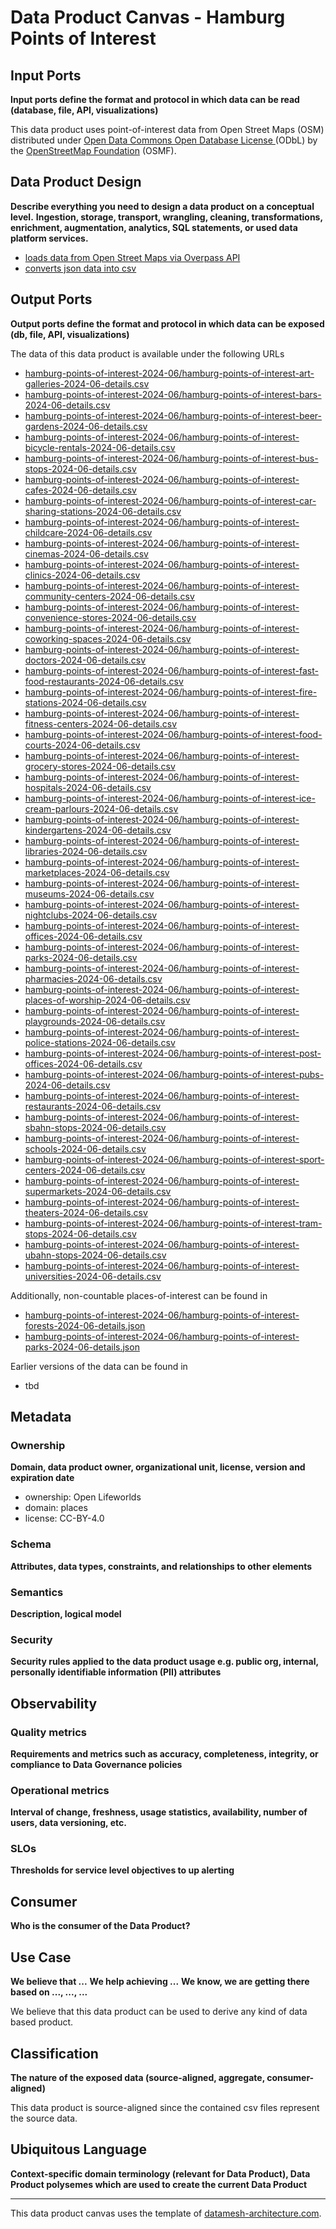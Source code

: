 # Data Product Canvas - Hamburg Points of Interest

## Input Ports

**Input ports define the format and protocol in which data can be read (database, file, API, visualizations)**

This data product uses point-of-interest data from Open Street Maps (OSM) distributed
under [Open Data Commons Open Database License ](https://opendatacommons.org/licenses/odbl/) (ODbL) by
the [OpenStreetMap Foundation](https://osmfoundation.org/) (OSMF).

## Data Product Design

**Describe everything you need to design a data product on a conceptual level.**
**Ingestion, storage, transport, wrangling, cleaning, transformations, enrichment, augmentation, analytics, SQL
statements, or used data platform services.**

* [loads data from Open Street Maps via Overpass API](../lib/extract/overpass_data_extractor.py)
* [converts json data into csv](../lib/transform/data_csv_converter.py)

## Output Ports

**Output ports define the format and protocol in which data can be exposed (db, file, API, visualizations)**

The data of this data product is available under the following URLs

* [hamburg-points-of-interest-2024-06/hamburg-points-of-interest-art-galleries-2024-06-details.csv](https://raw.githubusercontent.com/open-lifeworlds/open-lifeworlds-data-product-hamburg-points-of-interest-source-aligned/main/data/hamburg-points-of-interest-2024-06/hamburg-points-of-interest-art-galleries-2024-06-details.csv) 
* [hamburg-points-of-interest-2024-06/hamburg-points-of-interest-bars-2024-06-details.csv](https://raw.githubusercontent.com/open-lifeworlds/open-lifeworlds-data-product-hamburg-points-of-interest-source-aligned/main/data/hamburg-points-of-interest-2024-06/hamburg-points-of-interest-bars-2024-06-details.csv) 
* [hamburg-points-of-interest-2024-06/hamburg-points-of-interest-beer-gardens-2024-06-details.csv](https://raw.githubusercontent.com/open-lifeworlds/open-lifeworlds-data-product-hamburg-points-of-interest-source-aligned/main/data/hamburg-points-of-interest-2024-06/hamburg-points-of-interest-beer-gardens-2024-06-details.csv) 
* [hamburg-points-of-interest-2024-06/hamburg-points-of-interest-bicycle-rentals-2024-06-details.csv](https://raw.githubusercontent.com/open-lifeworlds/open-lifeworlds-data-product-hamburg-points-of-interest-source-aligned/main/data/hamburg-points-of-interest-2024-06/hamburg-points-of-interest-bicycle-rentals-2024-06-details.csv) 
* [hamburg-points-of-interest-2024-06/hamburg-points-of-interest-bus-stops-2024-06-details.csv](https://raw.githubusercontent.com/open-lifeworlds/open-lifeworlds-data-product-hamburg-points-of-interest-source-aligned/main/data/hamburg-points-of-interest-2024-06/hamburg-points-of-interest-bus-stops-2024-06-details.csv) 
* [hamburg-points-of-interest-2024-06/hamburg-points-of-interest-cafes-2024-06-details.csv](https://raw.githubusercontent.com/open-lifeworlds/open-lifeworlds-data-product-hamburg-points-of-interest-source-aligned/main/data/hamburg-points-of-interest-2024-06/hamburg-points-of-interest-cafes-2024-06-details.csv) 
* [hamburg-points-of-interest-2024-06/hamburg-points-of-interest-car-sharing-stations-2024-06-details.csv](https://raw.githubusercontent.com/open-lifeworlds/open-lifeworlds-data-product-hamburg-points-of-interest-source-aligned/main/data/hamburg-points-of-interest-2024-06/hamburg-points-of-interest-car-sharing-stations-2024-06-details.csv) 
* [hamburg-points-of-interest-2024-06/hamburg-points-of-interest-childcare-2024-06-details.csv](https://raw.githubusercontent.com/open-lifeworlds/open-lifeworlds-data-product-hamburg-points-of-interest-source-aligned/main/data/hamburg-points-of-interest-2024-06/hamburg-points-of-interest-childcare-2024-06-details.csv) 
* [hamburg-points-of-interest-2024-06/hamburg-points-of-interest-cinemas-2024-06-details.csv](https://raw.githubusercontent.com/open-lifeworlds/open-lifeworlds-data-product-hamburg-points-of-interest-source-aligned/main/data/hamburg-points-of-interest-2024-06/hamburg-points-of-interest-cinemas-2024-06-details.csv) 
* [hamburg-points-of-interest-2024-06/hamburg-points-of-interest-clinics-2024-06-details.csv](https://raw.githubusercontent.com/open-lifeworlds/open-lifeworlds-data-product-hamburg-points-of-interest-source-aligned/main/data/hamburg-points-of-interest-2024-06/hamburg-points-of-interest-clinics-2024-06-details.csv) 
* [hamburg-points-of-interest-2024-06/hamburg-points-of-interest-community-centers-2024-06-details.csv](https://raw.githubusercontent.com/open-lifeworlds/open-lifeworlds-data-product-hamburg-points-of-interest-source-aligned/main/data/hamburg-points-of-interest-2024-06/hamburg-points-of-interest-community-centers-2024-06-details.csv) 
* [hamburg-points-of-interest-2024-06/hamburg-points-of-interest-convenience-stores-2024-06-details.csv](https://raw.githubusercontent.com/open-lifeworlds/open-lifeworlds-data-product-hamburg-points-of-interest-source-aligned/main/data/hamburg-points-of-interest-2024-06/hamburg-points-of-interest-convenience-stores-2024-06-details.csv) 
* [hamburg-points-of-interest-2024-06/hamburg-points-of-interest-coworking-spaces-2024-06-details.csv](https://raw.githubusercontent.com/open-lifeworlds/open-lifeworlds-data-product-hamburg-points-of-interest-source-aligned/main/data/hamburg-points-of-interest-2024-06/hamburg-points-of-interest-coworking-spaces-2024-06-details.csv) 
* [hamburg-points-of-interest-2024-06/hamburg-points-of-interest-doctors-2024-06-details.csv](https://raw.githubusercontent.com/open-lifeworlds/open-lifeworlds-data-product-hamburg-points-of-interest-source-aligned/main/data/hamburg-points-of-interest-2024-06/hamburg-points-of-interest-doctors-2024-06-details.csv) 
* [hamburg-points-of-interest-2024-06/hamburg-points-of-interest-fast-food-restaurants-2024-06-details.csv](https://raw.githubusercontent.com/open-lifeworlds/open-lifeworlds-data-product-hamburg-points-of-interest-source-aligned/main/data/hamburg-points-of-interest-2024-06/hamburg-points-of-interest-fast-food-restaurants-2024-06-details.csv) 
* [hamburg-points-of-interest-2024-06/hamburg-points-of-interest-fire-stations-2024-06-details.csv](https://raw.githubusercontent.com/open-lifeworlds/open-lifeworlds-data-product-hamburg-points-of-interest-source-aligned/main/data/hamburg-points-of-interest-2024-06/hamburg-points-of-interest-fire-stations-2024-06-details.csv) 
* [hamburg-points-of-interest-2024-06/hamburg-points-of-interest-fitness-centers-2024-06-details.csv](https://raw.githubusercontent.com/open-lifeworlds/open-lifeworlds-data-product-hamburg-points-of-interest-source-aligned/main/data/hamburg-points-of-interest-2024-06/hamburg-points-of-interest-fitness-centers-2024-06-details.csv) 
* [hamburg-points-of-interest-2024-06/hamburg-points-of-interest-food-courts-2024-06-details.csv](https://raw.githubusercontent.com/open-lifeworlds/open-lifeworlds-data-product-hamburg-points-of-interest-source-aligned/main/data/hamburg-points-of-interest-2024-06/hamburg-points-of-interest-food-courts-2024-06-details.csv) 
* [hamburg-points-of-interest-2024-06/hamburg-points-of-interest-grocery-stores-2024-06-details.csv](https://raw.githubusercontent.com/open-lifeworlds/open-lifeworlds-data-product-hamburg-points-of-interest-source-aligned/main/data/hamburg-points-of-interest-2024-06/hamburg-points-of-interest-grocery-stores-2024-06-details.csv) 
* [hamburg-points-of-interest-2024-06/hamburg-points-of-interest-hospitals-2024-06-details.csv](https://raw.githubusercontent.com/open-lifeworlds/open-lifeworlds-data-product-hamburg-points-of-interest-source-aligned/main/data/hamburg-points-of-interest-2024-06/hamburg-points-of-interest-hospitals-2024-06-details.csv) 
* [hamburg-points-of-interest-2024-06/hamburg-points-of-interest-ice-cream-parlours-2024-06-details.csv](https://raw.githubusercontent.com/open-lifeworlds/open-lifeworlds-data-product-hamburg-points-of-interest-source-aligned/main/data/hamburg-points-of-interest-2024-06/hamburg-points-of-interest-ice-cream-parlours-2024-06-details.csv) 
* [hamburg-points-of-interest-2024-06/hamburg-points-of-interest-kindergartens-2024-06-details.csv](https://raw.githubusercontent.com/open-lifeworlds/open-lifeworlds-data-product-hamburg-points-of-interest-source-aligned/main/data/hamburg-points-of-interest-2024-06/hamburg-points-of-interest-kindergartens-2024-06-details.csv) 
* [hamburg-points-of-interest-2024-06/hamburg-points-of-interest-libraries-2024-06-details.csv](https://raw.githubusercontent.com/open-lifeworlds/open-lifeworlds-data-product-hamburg-points-of-interest-source-aligned/main/data/hamburg-points-of-interest-2024-06/hamburg-points-of-interest-libraries-2024-06-details.csv) 
* [hamburg-points-of-interest-2024-06/hamburg-points-of-interest-marketplaces-2024-06-details.csv](https://raw.githubusercontent.com/open-lifeworlds/open-lifeworlds-data-product-hamburg-points-of-interest-source-aligned/main/data/hamburg-points-of-interest-2024-06/hamburg-points-of-interest-marketplaces-2024-06-details.csv) 
* [hamburg-points-of-interest-2024-06/hamburg-points-of-interest-museums-2024-06-details.csv](https://raw.githubusercontent.com/open-lifeworlds/open-lifeworlds-data-product-hamburg-points-of-interest-source-aligned/main/data/hamburg-points-of-interest-2024-06/hamburg-points-of-interest-museums-2024-06-details.csv) 
* [hamburg-points-of-interest-2024-06/hamburg-points-of-interest-nightclubs-2024-06-details.csv](https://raw.githubusercontent.com/open-lifeworlds/open-lifeworlds-data-product-hamburg-points-of-interest-source-aligned/main/data/hamburg-points-of-interest-2024-06/hamburg-points-of-interest-nightclubs-2024-06-details.csv) 
* [hamburg-points-of-interest-2024-06/hamburg-points-of-interest-offices-2024-06-details.csv](https://raw.githubusercontent.com/open-lifeworlds/open-lifeworlds-data-product-hamburg-points-of-interest-source-aligned/main/data/hamburg-points-of-interest-2024-06/hamburg-points-of-interest-offices-2024-06-details.csv) 
* [hamburg-points-of-interest-2024-06/hamburg-points-of-interest-parks-2024-06-details.csv](https://raw.githubusercontent.com/open-lifeworlds/open-lifeworlds-data-product-hamburg-points-of-interest-source-aligned/main/data/hamburg-points-of-interest-2024-06/hamburg-points-of-interest-parks-2024-06-details.csv) 
* [hamburg-points-of-interest-2024-06/hamburg-points-of-interest-pharmacies-2024-06-details.csv](https://raw.githubusercontent.com/open-lifeworlds/open-lifeworlds-data-product-hamburg-points-of-interest-source-aligned/main/data/hamburg-points-of-interest-2024-06/hamburg-points-of-interest-pharmacies-2024-06-details.csv) 
* [hamburg-points-of-interest-2024-06/hamburg-points-of-interest-places-of-worship-2024-06-details.csv](https://raw.githubusercontent.com/open-lifeworlds/open-lifeworlds-data-product-hamburg-points-of-interest-source-aligned/main/data/hamburg-points-of-interest-2024-06/hamburg-points-of-interest-places-of-worship-2024-06-details.csv) 
* [hamburg-points-of-interest-2024-06/hamburg-points-of-interest-playgrounds-2024-06-details.csv](https://raw.githubusercontent.com/open-lifeworlds/open-lifeworlds-data-product-hamburg-points-of-interest-source-aligned/main/data/hamburg-points-of-interest-2024-06/hamburg-points-of-interest-playgrounds-2024-06-details.csv) 
* [hamburg-points-of-interest-2024-06/hamburg-points-of-interest-police-stations-2024-06-details.csv](https://raw.githubusercontent.com/open-lifeworlds/open-lifeworlds-data-product-hamburg-points-of-interest-source-aligned/main/data/hamburg-points-of-interest-2024-06/hamburg-points-of-interest-police-stations-2024-06-details.csv) 
* [hamburg-points-of-interest-2024-06/hamburg-points-of-interest-post-offices-2024-06-details.csv](https://raw.githubusercontent.com/open-lifeworlds/open-lifeworlds-data-product-hamburg-points-of-interest-source-aligned/main/data/hamburg-points-of-interest-2024-06/hamburg-points-of-interest-post-offices-2024-06-details.csv) 
* [hamburg-points-of-interest-2024-06/hamburg-points-of-interest-pubs-2024-06-details.csv](https://raw.githubusercontent.com/open-lifeworlds/open-lifeworlds-data-product-hamburg-points-of-interest-source-aligned/main/data/hamburg-points-of-interest-2024-06/hamburg-points-of-interest-pubs-2024-06-details.csv) 
* [hamburg-points-of-interest-2024-06/hamburg-points-of-interest-restaurants-2024-06-details.csv](https://raw.githubusercontent.com/open-lifeworlds/open-lifeworlds-data-product-hamburg-points-of-interest-source-aligned/main/data/hamburg-points-of-interest-2024-06/hamburg-points-of-interest-restaurants-2024-06-details.csv) 
* [hamburg-points-of-interest-2024-06/hamburg-points-of-interest-sbahn-stops-2024-06-details.csv](https://raw.githubusercontent.com/open-lifeworlds/open-lifeworlds-data-product-hamburg-points-of-interest-source-aligned/main/data/hamburg-points-of-interest-2024-06/hamburg-points-of-interest-sbahn-stops-2024-06-details.csv) 
* [hamburg-points-of-interest-2024-06/hamburg-points-of-interest-schools-2024-06-details.csv](https://raw.githubusercontent.com/open-lifeworlds/open-lifeworlds-data-product-hamburg-points-of-interest-source-aligned/main/data/hamburg-points-of-interest-2024-06/hamburg-points-of-interest-schools-2024-06-details.csv) 
* [hamburg-points-of-interest-2024-06/hamburg-points-of-interest-sport-centers-2024-06-details.csv](https://raw.githubusercontent.com/open-lifeworlds/open-lifeworlds-data-product-hamburg-points-of-interest-source-aligned/main/data/hamburg-points-of-interest-2024-06/hamburg-points-of-interest-sport-centers-2024-06-details.csv) 
* [hamburg-points-of-interest-2024-06/hamburg-points-of-interest-supermarkets-2024-06-details.csv](https://raw.githubusercontent.com/open-lifeworlds/open-lifeworlds-data-product-hamburg-points-of-interest-source-aligned/main/data/hamburg-points-of-interest-2024-06/hamburg-points-of-interest-supermarkets-2024-06-details.csv) 
* [hamburg-points-of-interest-2024-06/hamburg-points-of-interest-theaters-2024-06-details.csv](https://raw.githubusercontent.com/open-lifeworlds/open-lifeworlds-data-product-hamburg-points-of-interest-source-aligned/main/data/hamburg-points-of-interest-2024-06/hamburg-points-of-interest-theaters-2024-06-details.csv) 
* [hamburg-points-of-interest-2024-06/hamburg-points-of-interest-tram-stops-2024-06-details.csv](https://raw.githubusercontent.com/open-lifeworlds/open-lifeworlds-data-product-hamburg-points-of-interest-source-aligned/main/data/hamburg-points-of-interest-2024-06/hamburg-points-of-interest-tram-stops-2024-06-details.csv) 
* [hamburg-points-of-interest-2024-06/hamburg-points-of-interest-ubahn-stops-2024-06-details.csv](https://raw.githubusercontent.com/open-lifeworlds/open-lifeworlds-data-product-hamburg-points-of-interest-source-aligned/main/data/hamburg-points-of-interest-2024-06/hamburg-points-of-interest-ubahn-stops-2024-06-details.csv) 
* [hamburg-points-of-interest-2024-06/hamburg-points-of-interest-universities-2024-06-details.csv](https://raw.githubusercontent.com/open-lifeworlds/open-lifeworlds-data-product-hamburg-points-of-interest-source-aligned/main/data/hamburg-points-of-interest-2024-06/hamburg-points-of-interest-universities-2024-06-details.csv) 

Additionally, non-countable places-of-interest can be found in

* [hamburg-points-of-interest-2024-06/hamburg-points-of-interest-forests-2024-06-details.json](https://raw.githubusercontent.com/open-lifeworlds/open-lifeworlds-data-product-hamburg-points-of-interest-source-aligned/main/data/hamburg-points-of-interest-2024-06/hamburg-points-of-interest-forests-2024-06-details.json)
* [hamburg-points-of-interest-2024-06/hamburg-points-of-interest-parks-2024-06-details.json](https://raw.githubusercontent.com/open-lifeworlds/open-lifeworlds-data-product-hamburg-points-of-interest-source-aligned/main/data/hamburg-points-of-interest-2024-06/hamburg-points-of-interest-parks-2024-06-details.json)

Earlier versions of the data can be found in

* tbd

## Metadata

### Ownership

**Domain, data product owner, organizational unit, license, version and expiration date**

* ownership: Open Lifeworlds
* domain: places
* license: CC-BY-4.0

### Schema

**Attributes, data types, constraints, and relationships to other elements**

### Semantics

**Description, logical model**

### Security

**Security rules applied to the data product usage e.g. public org, internal, personally identifiable information (PII)
attributes**

## Observability

### Quality metrics

**Requirements and metrics such as accuracy, completeness, integrity, or compliance to Data Governance policies**

### Operational metrics

**Interval of change, freshness, usage statistics, availability, number of users, data versioning, etc.**

### SLOs

**Thresholds for service level objectives to up alerting**

## Consumer

**Who is the consumer of the Data Product?**

## Use Case

**We believe that ...**
**We help achieving ...**
**We know, we are getting there based on ..., ..., ...**

We believe that this data product can be used to derive any kind of data based product.

## Classification

**The nature of the exposed data (source-aligned, aggregate, consumer-aligned)**

This data product is source-aligned since the contained csv files represent the source data.

## Ubiquitous Language

**Context-specific domain terminology (relevant for Data Product), Data Product polysemes which are used to create the
current Data Product**

---
This data product canvas uses the template
of [datamesh-architecture.com](https://www.datamesh-architecture.com/data-product-canvas).
